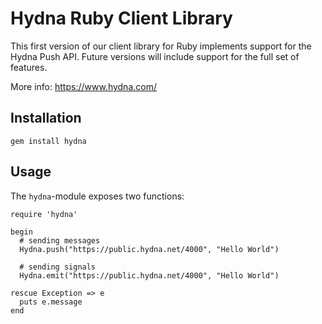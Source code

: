 # Hydna Ruby Client Library

This first version of our client library for Ruby implements support for the
Hydna Push API. Future versions will include support for the full set of
features.

More info: https://www.hydna.com/

## Installation
	
	gem install hydna

## Usage

The `hydna`-module exposes two functions:

    require 'hydna'

	begin
	  # sending messages
	  Hydna.push("https://public.hydna.net/4000", "Hello World")

	  # sending signals
	  Hydna.emit("https://public.hydna.net/4000", "Hello World") 

	rescue Exception => e
	  puts e.message
	end